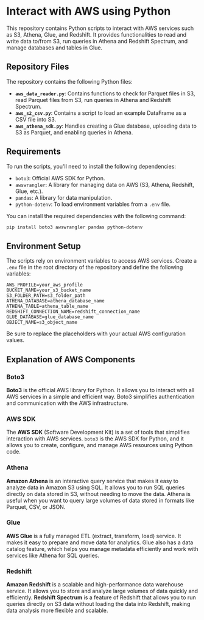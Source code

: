 # Interact with AWS using Python

This repository contains Python scripts to interact with AWS services such as S3, Athena, Glue, and Redshift. It provides functionalities to read and write data to/from S3, run queries in Athena and Redshift Spectrum, and manage databases and tables in Glue.

## Repository Files

The repository contains the following Python files:

- **`aws_data_reader.py`**: Contains functions to check for Parquet files in S3, read Parquet files from S3, run queries in Athena and Redshift Spectrum.
- **`aws_s2_csv.py`**: Contains a script to load an example DataFrame as a CSV file into S3.
- **`aws_athena_sdk.py`**: Handles creating a Glue database, uploading data to S3 as Parquet, and enabling queries in Athena.

## Requirements

To run the scripts, you'll need to install the following dependencies:

- `boto3`: Official AWS SDK for Python.
- `awswrangler`: A library for managing data on AWS (S3, Athena, Redshift, Glue, etc.).
- `pandas`: A library for data manipulation.
- `python-dotenv`: To load environment variables from a `.env` file.

You can install the required dependencies with the following command:

```bash
pip install boto3 awswrangler pandas python-dotenv
```

## Environment Setup

The scripts rely on environment variables to access AWS services. Create a `.env` file in the root directory of the repository and define the following variables:

```
AWS_PROFILE=your_aws_profile
BUCKET_NAME=your_s3_bucket_name
S3_FOLDER_PATH=s3_folder_path
ATHENA_DATABASE=athena_database_name
ATHENA_TABLE=athena_table_name
REDSHIFT_CONNECTION_NAME=redshift_connection_name
GLUE_DATABASE=glue_database_name
OBJECT_NAME=s3_object_name
```

Be sure to replace the placeholders with your actual AWS configuration values.


## Explanation of AWS Components

### Boto3

**Boto3** is the official AWS library for Python. It allows you to interact with all AWS services in a simple and efficient way. Boto3 simplifies authentication and communication with the AWS infrastructure.

### AWS SDK

The **AWS SDK** (Software Development Kit) is a set of tools that simplifies interaction with AWS services. `boto3` is the AWS SDK for Python, and it allows you to create, configure, and manage AWS resources using Python code.

### Athena

**Amazon Athena** is an interactive query service that makes it easy to analyze data in Amazon S3 using SQL. It allows you to run SQL queries directly on data stored in S3, without needing to move the data. Athena is useful when you want to query large volumes of data stored in formats like Parquet, CSV, or JSON.

### Glue

**AWS Glue** is a fully managed ETL (extract, transform, load) service. It makes it easy to prepare and move data for analytics. Glue also has a data catalog feature, which helps you manage metadata efficiently and work with services like Athena for SQL queries.

### Redshift

**Amazon Redshift** is a scalable and high-performance data warehouse service. It allows you to store and analyze large volumes of data quickly and efficiently. **Redshift Spectrum** is a feature of Redshift that allows you to run queries directly on S3 data without loading the data into Redshift, making data analysis more flexible and scalable.
